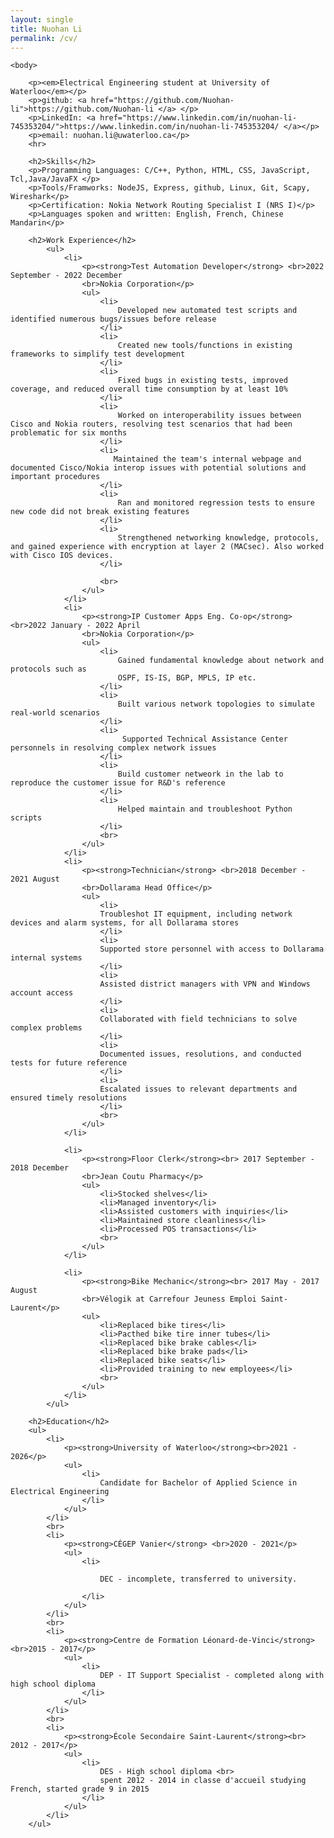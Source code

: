 ```yaml
---
layout: single
title: Nuohan Li
permalink: /cv/	
---
```

<html>
    <head>
        <meta charset="utf-8">
        <title>Nuohan Li</title>
        <link rel="stylesheet" href="../styling/style_personal_site.css">
        <link rel="icon" href="../pictures/favicon/favicon.ico">
    </head>

    <body>
        
        <p><em>Electrical Engineering student at University of Waterloo</em></p>
        <p>github: <a href="https://github.com/Nuohan-li">https://github.com/Nuohan-li </a> </p>
        <p>LinkedIn: <a href="https://www.linkedin.com/in/nuohan-li-745353204/">https://www.linkedin.com/in/nuohan-li-745353204/ </a></p>
        <p>email: nuohan.li@uwaterloo.ca</p>
        <hr>

        <h2>Skills</h2>
        <p>Programming Languages: C/C++, Python, HTML, CSS, JavaScript, Tcl,Java/JavaFX </p>
        <p>Tools/Framworks: NodeJS, Express, github, Linux, Git, Scapy, Wireshark</p>
        <p>Certification: Nokia Network Routing Specialist I (NRS I)</p>
        <p>Languages spoken and written: English, French, Chinese Mandarin</p>

        <h2>Work Experience</h2>
            <ul>
                <li>
                    <p><strong>Test Automation Developer</strong> <br>2022 September - 2022 December
                    <br>Nokia Corporation</p>
                    <ul>
                        <li>
                            Developed new automated test scripts and identified numerous bugs/issues before release 
                        </li>
                        <li>
                            Created new tools/functions in existing frameworks to simplify test development
                        </li>
                        <li>
                            Fixed bugs in existing tests, improved coverage, and reduced overall time consumption by at least 10%
                        </li>
                        <li> 
                            Worked on interoperability issues between Cisco and Nokia routers, resolving test scenarios that had been problematic for six months
                        </li>
                        <li> 
                           Maintained the team's internal webpage and documented Cisco/Nokia interop issues with potential solutions and important procedures
                        </li>
                        <li> 
                            Ran and monitored regression tests to ensure new code did not break existing features
                        </li>
                        <li> 
                            Strengthened networking knowledge, protocols, and gained experience with encryption at layer 2 (MACsec). Also worked with Cisco IOS devices.
                        </li>
                        
                        <br>
                    </ul>
                </li>
                <li>
                    <p><strong>IP Customer Apps Eng. Co-op</strong> <br>2022 January - 2022 April
                    <br>Nokia Corporation</p>
                    <ul>
                        <li>
                            Gained fundamental knowledge about network and  protocols such as
                            OSPF, IS-IS, BGP, MPLS, IP etc. 
                        </li>
                        <li>
                            Built various network topologies to simulate real-world scenarios
                        </li>
                        <li>
                             Supported Technical Assistance Center personnels in resolving complex network issues
                        </li>
                        <li> 
                            Build customer netweork in the lab to reproduce the customer issue for R&D's reference
                        </li>
                        <li> 
                            Helped maintain and troubleshoot Python scripts
                        </li>
                        <br>
                    </ul>
                </li>
                <li>
                    <p><strong>Technician</strong> <br>2018 December - 2021 August
                    <br>Dollarama Head Office</p>
                    <ul>
                        <li>
                        Troubleshot IT equipment, including network devices and alarm systems, for all Dollarama stores
                        </li>
                        <li>
                        Supported store personnel with access to Dollarama internal systems
                        </li>
                        <li>
                        Assisted district managers with VPN and Windows account access
                        </li>
                        <li>
                        Collaborated with field technicians to solve complex problems
                        </li>
                        <li>
                        Documented issues, resolutions, and conducted tests for future reference
                        </li>
                        <li>
                        Escalated issues to relevant departments and ensured timely resolutions
                        </li>
                        <br>
                    </ul>
                </li>

                <li>
                    <p><strong>Floor Clerk</strong><br> 2017 September - 2018 December
                    <br>Jean Coutu Pharmacy</p>
                    <ul>
                        <li>Stocked shelves</li>
                        <li>Managed inventory</li>
                        <li>Assisted customers with inquiries</li>
                        <li>Maintained store cleanliness</li>
                        <li>Processed POS transactions</li>
                        <br>
                    </ul>
                </li>

                <li>
                    <p><strong>Bike Mechanic</strong><br> 2017 May - 2017 August
                    <br>Vélogik at Carrefour Jeuness Emploi Saint-Laurent</p>
                    <ul>
                        <li>Replaced bike tires</li>
                        <li>Pacthed bike tire inner tubes</li>
                        <li>Replaced bike brake cables</li>
                        <li>Replaced bike brake pads</li>
                        <li>Replaced bike seats</li>
                        <li>Provided training to new employees</li>
                        <br>
                    </ul>
                </li>
            </ul>
        
        <h2>Education</h2>
        <ul>
            <li>
                <p><strong>University of Waterloo</strong><br>2021 - 2026</p>
                <ul>
                    <li>
                        Candidate for Bachelor of Applied Science in Electrical Engineering
                    </li>
                </ul>
            </li>
            <br>
            <li>
                <p><strong>CÉGEP Vanier</strong> <br>2020 - 2021</p>
                <ul>
                    <li>
                        
                        DEC - incomplete, transferred to university. 
                        
                    </li>
                </ul>
            </li>
            <br>
            <li>
                <p><strong>Centre de Formation Léonard-de-Vinci</strong><br>2015 - 2017</p>
                <ul>
                    <li>
                        DEP - IT Support Specialist - completed along with high school diploma
                    </li>
                </ul>
            </li>
            <br>
            <li>
                <p><strong>École Secondaire Saint-Laurent</strong><br> 2012 - 2017</p>
                <ul>
                    <li>
                        DES - High school diploma <br>
                        spent 2012 - 2014 in classe d'accueil studying French, started grade 9 in 2015
                    </li>
                </ul>
            </li>
        </ul>
